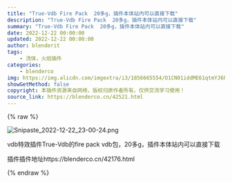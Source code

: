 ```yaml
---
title: "True-Vdb Fire Pack  20多g，插件本体站内可以直接下载"
description: "True-Vdb Fire Pack  20多g，插件本体站内可以直接下载"
summary: "True-Vdb Fire Pack  20多g，插件本体站内可以直接下载"
date: 2022-12-22 00:00:00
updated: 2022-12-22 00:00:00
author: blenderit
tags: 
    - 流体，火焰插件
categories:
    - blenderco
img: https://img.alicdn.com/imgextra/i3/1856665554/O1CN01iddME61qtmYJ6PKH7_!!1856665554.png
showGetMethod: false
copyright: 本插件资源来自网络，版权归原作者所有，仅供交流学习使用！
source_link: https://blenderco.cn/42521.html
---
```


{% raw %}
<p><img src="https://img.alicdn.com/imgextra/i3/1856665554/O1CN01iddME61qtmYJ6PKH7_!!1856665554.png" alt="Snipaste_2022-12-22_23-00-24.png"></p><p>vdb特效插件True-Vdb的fire pack vdb包，20多g，插件本体站内可以直接下载</p><p>插件插件地址https://blenderco.cn/42176.html</p>
<div style="display: none">blenderco</div>
{% endraw %}